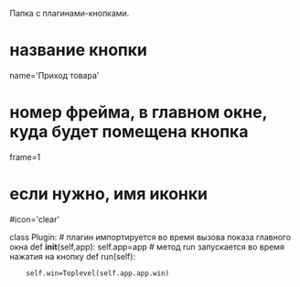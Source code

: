 Папка с плагинами-кнопками.
# название кнопки
name='Приход товара'
# номер фрейма, в главном окне, куда будет помещена кнопка
frame=1
# если нужно, имя иконки
#icon='clear'


class Plugin:
	# плагин импортируется во время вызова показа главного окна
	def __init__(self,app):
		self.app=app
	# метод run запускается во время нажатия на кнопку
	def run(self):

		self.win=Toplevel(self.app.app.win)